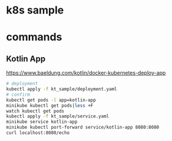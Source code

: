 # k8s sample

# commands

## Kotlin App

https://www.baeldung.com/kotlin/docker-kubernetes-deploy-app

```bash
# deployment
kubectl apply -f kt_sample/deployment.yaml
# confirm
kubectl get pods -l app=kotlin-app
minikube kubectl get pods|less +F 
watch kubectl get pods
kubectl apply -f kt_sample/service.yaml
minikube service kotlin-app
minikube kubectl port-forward service/kotlin-app 8080:8080
curl localhost:8080/echo
```
